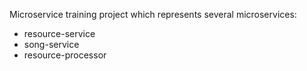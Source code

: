 Microservice training project which represents several microservices:

- resource-service
- song-service
- resource-processor